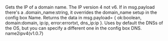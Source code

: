 Gets the IP of a domain name. The IP version 4 not v6.
If in msg.payload there's a .domain_name:string, it overrides the domain_name setup in the config box Name.
Returns the data in msg.payload= {
ok:boolean, domain:domain, ip:ip, error:errortxt, dns_ip:ip }.
Uses by default the DNSs of the OS, but you can specify a different one in the config box DNS.
name2ipv4(v1.0.7)

